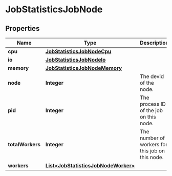 
# JobStatisticsJobNode

## Properties
Name | Type | Description | Notes
------------ | ------------- | ------------- | -------------
**cpu** | [**JobStatisticsJobNodeCpu**](JobStatisticsJobNodeCpu.md) |  | 
**io** | [**JobStatisticsJobNodeIo**](JobStatisticsJobNodeIo.md) |  | 
**memory** | [**JobStatisticsJobNodeMemory**](JobStatisticsJobNodeMemory.md) |  | 
**node** | **Integer** | The devid of the node. | 
**pid** | **Integer** | The process ID of the job on this node. | 
**totalWorkers** | **Integer** | The number of workers for this job on this node. | 
**workers** | [**List&lt;JobStatisticsJobNodeWorker&gt;**](JobStatisticsJobNodeWorker.md) |  | 



